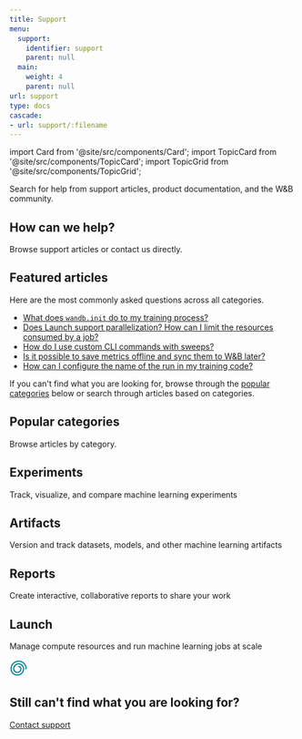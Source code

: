 ```yaml
---
title: Support
menu:
  support:
    identifier: support
    parent: null
  main:
    weight: 4
    parent: null
url: support
type: docs
cascade:
- url: support/:filename
---
```

import Card from '@site/src/components/Card';
import TopicCard from '@site/src/components/TopicCard';
import TopicGrid from '@site/src/components/TopicGrid';


Search for help from support articles, product documentation, and the W&B community. 

<Card className="help-banner">
  <h2>How can we help?</h2>
  <p>Browse support articles or contact us directly.</p>
</Card>

## Featured articles

Here are the most commonly asked questions across all categories.

* [What does `wandb.init` do to my training process?](./wandbinit_training_process.md)
* [Does Launch support parallelization? How can I limit the resources consumed by a job?](./launch_support_parallelization_limit_resources_consumed_job.md)
* [How do I use custom CLI commands with sweeps?](./custom_cli_commands_sweeps.md)
* [Is it possible to save metrics offline and sync them to W&B later?](./same_metric_appearing_more.md)
* [How can I configure the name of the run in my training code?](./configure_name_run_training_code.md)


If you can't find what you are looking for, browse through the [popular categories](#popular-categories) below or search through articles based on categories.


## Popular categories

Browse articles by category.

<div className="card-container">
  <Card href="index_experiments" className="card card-yellow">
    <div className="card-icon-left" style={{backgroundImage: "url('/images/support/icon-running-repeat.svg')"}} />
    <div className="card-icon-right" style={{backgroundImage: "url('/images/support/icon-forward-next.svg')"}} />
    <h2 className="card-title">Experiments</h2>
    <p className="card-content">Track, visualize, and compare machine learning experiments</p>
  </Card>

  <Card href="index_artifacts" className="card card-pink">
    <div className="card-icon-left" style={{backgroundImage: "url('/images/support/icon-versions-layers.svg')"}} />
    <div className="card-icon-right" style={{backgroundImage: "url('/images/support/icon-forward-next.svg')"}} />
    <h2 className="card-title">Artifacts</h2>
    <p className="card-content">Version and track datasets, models, and other machine learning artifacts</p>
  </Card>
</div>

<div className="card-container">

  <Card href="index_reports" className="card card-gray">
    <div className="card-icon-left" style={{backgroundImage: "url('/images/support/icon-category-multimodal.svg')"}} />
    <div className="card-icon-right" style={{backgroundImage: "url('/images/support/icon-forward-next.svg')"}} />
    <h2 className="card-title">Reports</h2>
    <p className="card-content">Create interactive, collaborative reports to share your work</p>
  </Card>
  <Card href="index_launch" className="card card-blue">
    <div className="card-icon-left" style={{backgroundImage: "url('/images/support/white-icon-category-multimodal.svg')"}} />
    <div className="card-icon-right" style={{backgroundImage: "url('/images/support/white-icon-forward-next.svg')"}} />
    <h2 className="card-title">Launch</h2>
    <p className="card-content">Manage compute resources and run machine learning jobs at scale</p>
  </Card>  
</div>

<Card className="card-banner card-banner-gray">
  <div className="card-banner-icon">
    <img src="/images/support/callout-icon.svg" alt="Callout Icon" width="32" height="32" />
  </div>
  <h2>Still can't find what you are looking for?</h2>
  <a href="mailto:support@wandb.com" className="contact-us-button">
    Contact support
  </a>
</Card>
